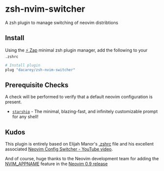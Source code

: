 # zsh-nvim-switcher
A zsh plugin to manage switching of neovim distribtions

## Install
Using the [:zap: Zap](https://www.zapzsh.org/) minimal zsh plugin manager, add the following to your `.zshrc`

```sh
# Install plugin
plug "dacarey/zsh-nvim-switcher"
```

## Prerequisite Checks
A check will be performed to verify that a default neovim configuration is present.

- [`starship`](https://starship.rs/) - The minimal, blazing-fast, and infinitely customizable prompt for any shell!


## Kudos
This plugin is entirely based on Elijah Manor's [.zshrc](https://gist.github.com/elijahmanor/b279553c0132bfad7eae23e34ceb593b) file and his excellent associated [Neovim Config Switcher - YouTube video](https://youtu.be/LkHjJlSgKZY).

And of course, huge thanks to the Neovim development team for adding the [NVIM_APPNAME](https://neovim.io/doc/user/starting.html#%24NVIM_APPNAME) feature in the [Neovim 0.9 release](https://neovim.io/doc/user/news-0.9.html#news-0.9)

